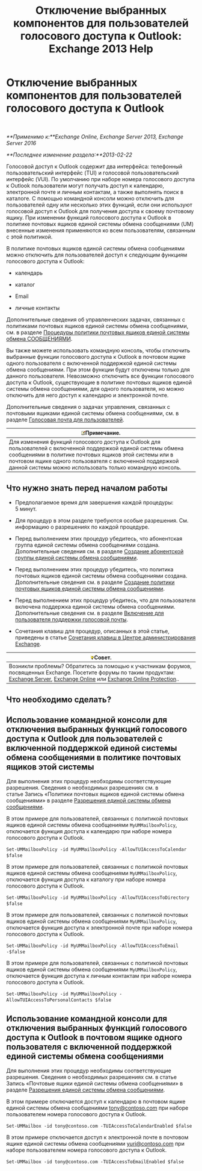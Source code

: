 ﻿---
title: 'Отключение выбранных компонентов для пользователей голосового доступа к Outlook: Exchange 2013 Help'
TOCTitle: Отключение выбранных компонентов для пользователей голосового доступа к Outlook
ms:assetid: 37421edf-af60-4ca9-9e8b-262b8b851607
ms:mtpsurl: https://technet.microsoft.com/ru-ru/library/Gg602126(v=EXCHG.150)
ms:contentKeyID: 50556378
ms.date: 05/22/2018
mtps_version: v=EXCHG.150
ms.translationtype: MT
---

# Отключение выбранных компонентов для пользователей голосового доступа к Outlook

 

_**Применимо к:**Exchange Online, Exchange Server 2013, Exchange Server 2016_

_**Последнее изменение раздела:**2013-02-22_

Голосовой доступ к Outlook содержит два интерфейса: телефонный пользовательский интерфейс (TUI) и голосовой пользовательский интерфейс (VUI). По умолчанию при наборе номера голосового доступа к Outlook пользователи могут получать доступ к календарю, электронной почте и личным контактам, а также выполнять поиск в каталоге. С помощью командной консоли можно отключить для пользователей одну или несколько этих функций, если они используют голосовой доступ к Outlook для получения доступа к своему почтовому ящику. При изменении функций голосового доступа к Outlook в политике почтовых ящиков единой системы обмена сообщениями (UM) внесенные изменения применяются ко всем пользователям, связанным с этой политикой.

В политике почтовых ящиков единой системы обмена сообщениями можно отключить для пользователей доступ к следующим функциям голосового доступа к Outlook:

  - календарь

  - каталог

  - Email

  - личные контакты

Дополнительные сведения об управленческих задачах, связанных с политиками почтовых ящиков единой системы обмена сообщениями, см. в разделе [Процедуры политики почтовых ящиков единой системы обмена СООБЩЕНИЯМИ](um-mailbox-policy-procedures-exchange-2013-help.md).

Вы также можете использовать командную консоль, чтобы отключить выбранные функции голосового доступа к Outlook в почтовом ящике одного пользователя с включенной поддержкой единой системы обмена сообщениями. При этом функции будут отключены только для данного пользователя. Невозможно отключить все функции голосового доступа к Outlook, существующие в политике почтовых ящиков единой системы обмена сообщениями, для одного пользователя, но можно отключить для него доступ к календарю и электронной почте.

Дополнительные сведения о задачах управления, связанных с почтовыми ящиками единой системы обмена сообщениями, см. в разделе [Голосовая почта для пользователей](voice-mail-for-users-exchange-2013-help.md).

<table>
<thead>
<tr class="header">
<th><img src="images/JJ126620.note(EXCHG.150).gif" title="Примечание" alt="Примечание" />Примечание.</th>
</tr>
</thead>
<tbody>
<tr class="odd">
<td>Для изменения функций голосового доступа к Outlook для пользователей с включенной поддержкой единой системы обмена сообщениями в политике почтовых ящиков этой системы или в почтовом ящике одного пользователя с включенной поддержкой данной системы можно использовать только командную консоль.</td>
</tr>
</tbody>
</table>


## Что нужно знать перед началом работы

  - Предполагаемое время для завершения каждой процедуры: 5 минут.

  - Для процедур в этом разделе требуются особые разрешения. См. информацию о разрешениях по каждой процедуре.

  - Перед выполнением этих процедур убедитесь, что абонентская группа единой системы обмена сообщениями создана. Дополнительные сведения см. в разделе [Создание абонентской группы единой системы обмена сообщениями](create-a-um-dial-plan-exchange-2013-help.md).

  - Перед выполнением этих процедур убедитесь, что политика почтовых ящиков единой системы обмена сообщениями создана. Дополнительные сведения см. в разделе [Создание политики почтовых ящиков единой системы обмена сообщениями](create-a-um-mailbox-policy-exchange-2013-help.md).

  - Перед выполнением этих процедур убедитесь, что для пользователя включена поддержка единой системы обмена сообщениями. Дополнительные сведения см. в разделе [Включение для пользователя поддержки голосовой почты](enable-a-user-for-voice-mail-exchange-2013-help.md).

  - Сочетания клавиш для процедур, описанных в этой статье, приведены в статье [Сочетания клавиш в Центре администрирования Exchange](keyboard-shortcuts-in-the-exchange-admin-center-exchange-online-protection-help.md).

<table>
<thead>
<tr class="header">
<th><img src="images/Bb124558.tip(EXCHG.150).gif" title="Совет" alt="Совет" />Совет.</th>
</tr>
</thead>
<tbody>
<tr class="odd">
<td>Возникли проблемы? Обратитесь за помощью к участникам форумов, посвященных Exchange. Посетите форумы по таким продуктам: <a href="https://go.microsoft.com/fwlink/p/?linkid=60612">Exchange Server</a>, <a href="https://go.microsoft.com/fwlink/p/?linkid=267542">Exchange Online</a> или <a href="https://go.microsoft.com/fwlink/p/?linkid=285351">Exchange Online Protection</a>..</td>
</tr>
</tbody>
</table>


## Что необходимо сделать?

## Использование командной консоли для отключения выбранных функций голосового доступа к Outlook для пользователей с включенной поддержкой единой системы обмена сообщениями в политике почтовых ящиков этой системы

Для выполнения этих процедур необходимы соответствующие разрешения. Сведения о необходимых разрешениях см. в статье Запись «Политики почтовых ящиков единой системы обмена сообщениями» в разделе [Разрешения единой системы обмена сообщениями](unified-messaging-permissions-exchange-2013-help.md).

В этом примере для пользователей, связанных с политикой почтовых ящиков единой системы обмена сообщениями `MyUMMailboxPolicy`, отключается функция доступа к календарю при наборе номера голосового доступа к Outlook.

    Set-UMMailboxPolicy -id MyUMMailboxPolicy -AllowTUIAccessToCalendar $false

В этом примере для пользователей, связанных с политикой почтовых ящиков единой системы обмена сообщениями `MyUMMailboxPolicy`, отключается функция доступа к каталогу при наборе номера голосового доступа к Outlook.

    Set-UMMailboxPolicy -id MyUMMailboxPolicy -AllowTUIAccessToDirectory $false

В этом примере для пользователей, связанных с политикой почтовых ящиков единой системы обмена сообщениями `MyUMMailboxPolicy`, отключается функция доступа к электронной почте при наборе номера голосового доступа к Outlook.

    Set-UMMailboxPolicy -id MyUMMailboxPolicy -AllowTUIAccessToEmail -$false

В этом примере для пользователей, связанных с политикой почтовых ящиков единой системы обмена сообщениями `MyUMMailboxPolicy`, отключается функция доступа к личным контактам при наборе номера голосового доступа к Outlook.

    Set-UMMailboxPolicy -id MyUMMailboxPolicy -AllowTUIAccessToPersonalContacts $false

## Использование командной консоли для отключения выбранных функций голосового доступа к Outlook в почтовом ящике одного пользователя с включенной поддержкой единой системы обмена сообщениями

Для выполнения этих процедур необходимы соответствующие разрешения. Сведения о необходимых разрешениях см. в статье Запись «Почтовые ящики единой системы обмена сообщениями» в разделе [Разрешения единой системы обмена сообщениями](unified-messaging-permissions-exchange-2013-help.md).

В этом примере отключается доступ к календарю в почтовом ящике единой системы обмена сообщениями tony@contoso.com при наборе пользователем номера голосового доступа к Outlook.

    Set-UMMailbox -id tony@contoso.com -TUIAccessToCalendarEnabled $false

В этом примере отключается доступ к электронной почте в почтовом ящике единой системы обмена сообщениями yuri@contoso.com при наборе пользователем номера голосового доступа к Outlook.

    Set-UMMailbox -id tony@contoso.com -TUIAccessToEmailEnabled $false

